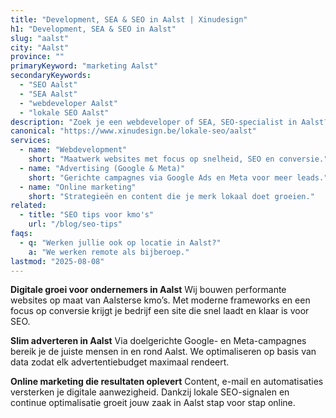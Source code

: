 ```yaml
---
title: "Development, SEA & SEO in Aalst | Xinudesign"
h1: "Development, SEA & SEO in Aalst"
slug: "aalst"
city: "Aalst"
province: ""
primaryKeyword: "marketing Aalst"
secondaryKeywords:
  - "SEO Aalst"
  - "SEA Aalst"
  - "webdeveloper Aalst"
  - "lokale SEO Aalst"
description: "Zoek je een webdeveloper of SEA, SEO‑specialist in Aalst? Xinudesign helpt kmo’s met snelle, vindbare websites, AI‑marketing en lokale SEO."
canonical: "https://www.xinudesign.be/lokale-seo/aalst"
services:
  - name: "Webdevelopment"
    short: "Maatwerk websites met focus op snelheid, SEO en conversie."
  - name: "Advertising (Google & Meta)"
    short: "Gerichte campagnes via Google Ads en Meta voor meer leads."
  - name: "Online marketing"
    short: "Strategieën en content die je merk lokaal doet groeien."
related:
  - title: "SEO tips voor kmo's"
    url: "/blog/seo-tips"
faqs:
  - q: "Werken jullie ook op locatie in Aalst?"
    a: "We werken remote als bijberoep."
lastmod: "2025-08-08"
---
```


**Digitale groei voor ondernemers in Aalst**
Wij bouwen performante websites op maat van Aalsterse kmo’s. Met moderne frameworks en een focus op conversie krijgt je bedrijf een site die snel laadt en klaar is voor SEO.

**Slim adverteren in Aalst**
Via doelgerichte Google- en Meta-campagnes bereik je de juiste mensen in en rond Aalst. We optimaliseren op basis van data zodat elk advertentiebudget maximaal rendeert.

**Online marketing die resultaten oplevert**
Content, e-mail en automatisaties versterken je digitale aanwezigheid. Dankzij lokale SEO-signalen en continue optimalisatie groeit jouw zaak in Aalst stap voor stap online.
